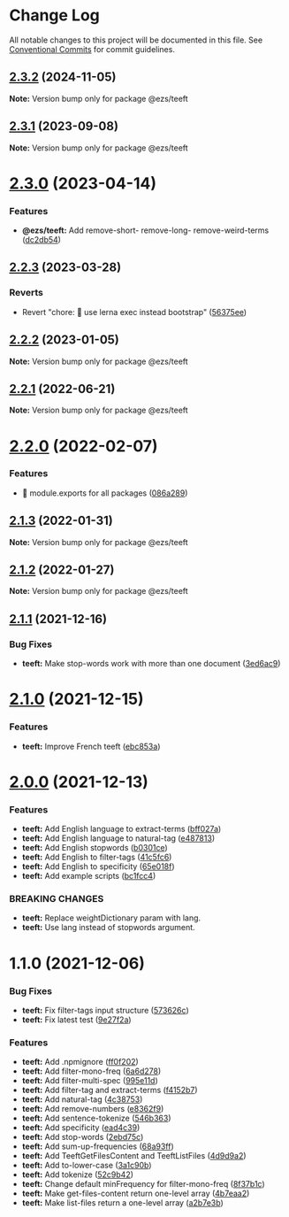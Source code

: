 # Change Log

All notable changes to this project will be documented in this file.
See [Conventional Commits](https://conventionalcommits.org) for commit guidelines.

## [2.3.2](https://github.com/Inist-CNRS/ezs/compare/@ezs/teeft@2.3.1...@ezs/teeft@2.3.2) (2024-11-05)

**Note:** Version bump only for package @ezs/teeft





## [2.3.1](https://github.com/Inist-CNRS/ezs/compare/@ezs/teeft@2.3.0...@ezs/teeft@2.3.1) (2023-09-08)

**Note:** Version bump only for package @ezs/teeft





# [2.3.0](https://github.com/Inist-CNRS/ezs/compare/@ezs/teeft@2.2.3...@ezs/teeft@2.3.0) (2023-04-14)


### Features

* **@ezs/teeft:** Add remove-short- remove-long- remove-weird-terms ([dc2db54](https://github.com/Inist-CNRS/ezs/commit/dc2db54525c8ce374c9d90b124d40aa176ad7c04))





## [2.2.3](https://github.com/Inist-CNRS/ezs/compare/@ezs/teeft@2.2.2...@ezs/teeft@2.2.3) (2023-03-28)


### Reverts

* Revert "chore: 🤖 use lerna exec instead bootstrap" ([56375ee](https://github.com/Inist-CNRS/ezs/commit/56375ee2bd7e9f69f61da3993ab569ca1c16c547))





## [2.2.2](https://github.com/Inist-CNRS/ezs/compare/@ezs/teeft@2.2.1...@ezs/teeft@2.2.2) (2023-01-05)

**Note:** Version bump only for package @ezs/teeft





## [2.2.1](https://github.com/Inist-CNRS/ezs/compare/@ezs/teeft@2.2.0...@ezs/teeft@2.2.1) (2022-06-21)

**Note:** Version bump only for package @ezs/teeft





# [2.2.0](https://github.com/Inist-CNRS/ezs/compare/@ezs/teeft@2.1.3...@ezs/teeft@2.2.0) (2022-02-07)


### Features

* 🎸 module.exports for all packages ([086a289](https://github.com/Inist-CNRS/ezs/commit/086a289ccbaa5c72ee7bc6652ab3c6c6b5578138))





## [2.1.3](https://github.com/Inist-CNRS/ezs/compare/@ezs/teeft@2.1.2...@ezs/teeft@2.1.3) (2022-01-31)

**Note:** Version bump only for package @ezs/teeft





## [2.1.2](https://github.com/Inist-CNRS/ezs/compare/@ezs/teeft@2.1.1...@ezs/teeft@2.1.2) (2022-01-27)

**Note:** Version bump only for package @ezs/teeft





## [2.1.1](https://github.com/Inist-CNRS/ezs/compare/@ezs/teeft@2.1.0...@ezs/teeft@2.1.1) (2021-12-16)


### Bug Fixes

* **teeft:** Make stop-words work with more than one document ([3ed6ac9](https://github.com/Inist-CNRS/ezs/commit/3ed6ac9049a7ee4e9b3df1f9da9b526fdfdc98c5))





# [2.1.0](https://github.com/Inist-CNRS/ezs/compare/@ezs/teeft@2.0.0...@ezs/teeft@2.1.0) (2021-12-15)


### Features

* **teeft:** Improve French teeft ([ebc853a](https://github.com/Inist-CNRS/ezs/commit/ebc853a07623d3c4219dde0dc95d528dac8def98))





# [2.0.0](https://github.com/Inist-CNRS/ezs/compare/@ezs/teeft@1.1.0...@ezs/teeft@2.0.0) (2021-12-13)


### Features

* **teeft:** Add English language to extract-terms ([bff027a](https://github.com/Inist-CNRS/ezs/commit/bff027a2f54d61131c0956d86d63f0243d38d639))
* **teeft:** Add English language to natural-tag ([e487813](https://github.com/Inist-CNRS/ezs/commit/e487813d7470cc5ed3096e192fb9be5f06be7d5a))
* **teeft:** Add English stopwords ([b0301ce](https://github.com/Inist-CNRS/ezs/commit/b0301ceddda61dddfe8a382f226319d2488ba29f))
* **teeft:** Add English to filter-tags ([41c5fc6](https://github.com/Inist-CNRS/ezs/commit/41c5fc61ed6f3b693586b58786f4129ffd5b4b10))
* **teeft:** Add English to specificity ([65e018f](https://github.com/Inist-CNRS/ezs/commit/65e018f6a9f1d7c2a24975340c9c9f45fd701eaf))
* **teeft:** Add example scripts ([bc1fcc4](https://github.com/Inist-CNRS/ezs/commit/bc1fcc4927a04581f2dbf1d349fd0b2d48e31a2f))


### BREAKING CHANGES

* **teeft:** Replace weightDictionary param with lang.
* **teeft:** Use lang instead of stopwords argument.





# 1.1.0 (2021-12-06)


### Bug Fixes

* **teeft:** Fix filter-tags input structure ([573626c](https://github.com/Inist-CNRS/ezs/commit/573626cc257ddd634a885bfe6b2feb94186dff07))
* **teeft:** Fix latest test ([9e27f2a](https://github.com/Inist-CNRS/ezs/commit/9e27f2ad8d968757b563e057d3b732169f91b6db))


### Features

* **teeft:** Add .npmignore ([ff0f202](https://github.com/Inist-CNRS/ezs/commit/ff0f2021a68d96a4ebab97cc6dbee57ef0a94eea))
* **teeft:** Add filter-mono-freq ([6a6d278](https://github.com/Inist-CNRS/ezs/commit/6a6d27831d4e4a789e23b9d43b963049c940d376))
* **teeft:** Add filter-multi-spec ([995e11d](https://github.com/Inist-CNRS/ezs/commit/995e11dad35be051a1da8082fabaf85fc5302cbb))
* **teeft:** Add filter-tag and extract-terms ([f4152b7](https://github.com/Inist-CNRS/ezs/commit/f4152b74168b13cf282fbb103220b79daeb918ad))
* **teeft:** Add natural-tag ([4c38753](https://github.com/Inist-CNRS/ezs/commit/4c387537c22a6578f7333f6dad9489b6c161da4d))
* **teeft:** Add remove-numbers ([e8362f9](https://github.com/Inist-CNRS/ezs/commit/e8362f9ff70706c2f2b85cec8d9d33e1af06cce9))
* **teeft:** Add sentence-tokenize ([546b363](https://github.com/Inist-CNRS/ezs/commit/546b363fa64f0977d486b69989cc44c8b62e731d))
* **teeft:** Add specificity ([ead4c39](https://github.com/Inist-CNRS/ezs/commit/ead4c393ce150b4df9501b25d3d2260d36b982dc))
* **teeft:** Add stop-words ([2ebd75c](https://github.com/Inist-CNRS/ezs/commit/2ebd75ce4afafff21f45ab5ce659b6dfa346078e))
* **teeft:** Add sum-up-frequencies ([68a93ff](https://github.com/Inist-CNRS/ezs/commit/68a93ffb8ad6d4e2a160a01ef85f98a148939ef4))
* **teeft:** Add TeeftGetFilesContent and TeeftListFiles ([4d9d9a2](https://github.com/Inist-CNRS/ezs/commit/4d9d9a2a97754a58c11f3f0641adea540b7c7382))
* **teeft:** Add to-lower-case ([3a1c90b](https://github.com/Inist-CNRS/ezs/commit/3a1c90b7e6d8537a6a9d2779e017bcc4377668d9))
* **teeft:** Add tokenize ([52c9b42](https://github.com/Inist-CNRS/ezs/commit/52c9b42efc6ee42b8c6bb6a9ae6ab47dc0a54aa0))
* **teeft:** Change default minFrequency for filter-mono-freq ([8f37b1c](https://github.com/Inist-CNRS/ezs/commit/8f37b1c6c5fc8aeac6a30167230cc87e3070afbf))
* **teeft:** Make get-files-content return one-level array ([4b7eaa2](https://github.com/Inist-CNRS/ezs/commit/4b7eaa2e0e8d6c97cf33e2c5445ee80d13e2e296))
* **teeft:** Make list-files return a one-level array ([a2b7e3b](https://github.com/Inist-CNRS/ezs/commit/a2b7e3b24dec775038127241d20c849725805f47))
